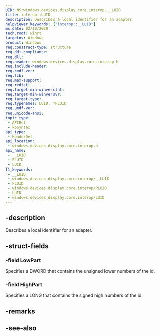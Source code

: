 ```yaml
---
UID: NS:windows.devices.display.core.interop.__LUID
title: interop::LUID
description: Describes a local identifier for an adapter.
helpviewer_keywords: ["interop::__LUID"]
ms.date: 02/10/2020
tech.root: winrt
targetos: Windows
product: Windows
req.construct-type: structure
req.ddi-compliance: 
req.dll: 
req.header: windows.devices.display.core.interop.h
req.include-header: 
req.kmdf-ver: 
req.lib: 
req.max-support: 
req.redist: 
req.target-min-winverclnt: 
req.target-min-winversvr: 
req.target-type: 
req.typenames: LUID, *PLUID
req.umdf-ver: 
req.unicode-ansi: 
topic_type:
 - APIRef
 - kbSyntax
api_type:
 - HeaderDef
api_location:
 - windows.devices.display.core.interop.h
api_name:
 - __LUID
 - PLUID
 - LUID
f1_keywords:
 - __LUID
 - windows.devices.display.core.interop/__LUID
 - PLUID
 - windows.devices.display.core.interop/PLUID
 - LUID
 - windows.devices.display.core.interop/LUID
---
```


## -description

Describes a local identifier for an adapter.

## -struct-fields

### -field LowPart

Specifies a DWORD that contains the unsigned lower numbers of the id.

### -field HighPart

Specifies a LONG that contains the signed high numbers of the id.

## -remarks

## -see-also

